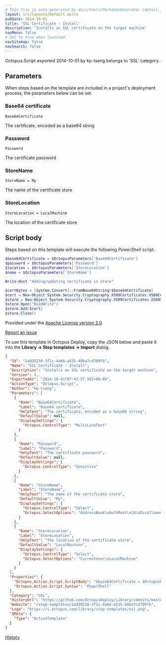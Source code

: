 ```yaml
---
# This file is auto-generated by docs/tools/MarkdownGenerator (detail.js)
layout: src/layouts/Default.astro
pubDate: 2014-10-01
title: 'SSL Certificate - Install'
description: 'Installs an SSL certificate on the target machine'
navMenu: false
# Set to true when launched
navSitemap: false
navSearch: false
---
```


Octopus.Script exported 2014-10-01 by kp-tseng belongs to 'SSL' category.

## Parameters

When steps based on the template are included in a project's deployment process, the parameters below can be set.


<div class="param">

### Base64 certificate

`Base64Certificate`

The certificate, encoded as a base64 string

</div>
        
<div class="param">

### Password

`Password`

The certificate password

</div>
        
<div class="param">

### StoreName

`StoreName = My`

The name of the certificate store

</div>
        
<div class="param">

### StoreLocation

`StoreLocation = LocalMachine`

The location of the certificate store

</div>
        

## Script body

Steps based on this template will execute the following *PowerShell* script.

```powershell
$base64Certificate = $OctopusParameters['Base64Certificate']
$password = $OctopusParameters['Password']
$location = $OctopusParameters['StoreLocation']
$name = $OctopusParameters['StoreName']

Write-Host "Adding/updating certificate in store"

$certBytes = [System.Convert]::FromBase64String($base64Certificate)
$cert = New-Object System.Security.Cryptography.X509Certificates.X509Certificate2($certBytes, $password, "MachineKeySet,PersistKeySet")
$store = New-Object System.Security.Cryptography.X509Certificates.X509Store($name, $location)
$store.Open("ReadWrite")
$store.Add($cert)
$store.Close()
```

Provided under the [Apache License version 2.0](https://github.com/OctopusDeploy/Library/blob/master/LICENSE.txt).

[Report an issue](https://github.com/OctopusDeploy/Library/issues/new?assignees=&labels=&projects=&template=bug-report.yml&title=Issue%20with%20SSL%20Certificate%20-%20Install&step-template=SSL%20Certificate%20-%20Install)

<div class="get-json">

To use this template in Octopus Deploy, copy the JSON below and paste it into the **Library → Step templates → Import** dialog.

```json
{
  "Id": "2a939210-3f1c-4a66-a535-40ba7cd709fb",
  "Name": "SSL Certificate - Install",
  "Description": "Installs an SSL certificate on the target machine",
  "Version": 4,
  "ExportedAt": "2014-10-01T07:43:57.503+00:00",
  "ActionType": "Octopus.Script",
  "Author": "kp-tseng",
  "Parameters": [
    {
      "Name": "Base64Certificate",
      "Label": "Base64 certificate",
      "HelpText": "The certificate, encoded as a base64 string",
      "DefaultValue": null,
      "DisplaySettings": {
        "Octopus.ControlType": "MultiLineText"
      }
    },
    {
      "Name": "Password",
      "Label": "Password",
      "HelpText": "The certificate password",
      "DefaultValue": null,
      "DisplaySettings": {
        "Octopus.ControlType": "Sensitive"
      }
    },
    {
      "Name": "StoreName",
      "Label": "StoreName",
      "HelpText": "The name of the certificate store",
      "DefaultValue": "My",
      "DisplaySettings": {
        "Octopus.ControlType": "Select",
        "Octopus.SelectOptions": "AddressBook\nAuthRoot\nCA\nDisallowed\nMy\nRoot\nTrustedPeople\nTrustedPublisher"
      }
    },
    {
      "Name": "StoreLocation",
      "Label": "StoreLocation",
      "HelpText": "The location of the certificate store",
      "DefaultValue": "LocalMachine",
      "DisplaySettings": {
        "Octopus.ControlType": "Select",
        "Octopus.SelectOptions": "CurrentUser\nLocalMachine"
      }
    }
  ],
  "Properties": {
    "Octopus.Action.Script.ScriptBody": "$base64Certificate = $OctopusParameters['Base64Certificate']\n$password = $OctopusParameters['Password']\n$location = $OctopusParameters['StoreLocation']\n$name = $OctopusParameters['StoreName']\n\nWrite-Host \"Adding/updating certificate in store\"\n\n$certBytes = [System.Convert]::FromBase64String($base64Certificate)\n$cert = New-Object System.Security.Cryptography.X509Certificates.X509Certificate2($certBytes, $password, \"MachineKeySet,PersistKeySet\")\n$store = New-Object System.Security.Cryptography.X509Certificates.X509Store($name, $location)\n$store.Open(\"ReadWrite\")\n$store.Add($cert)\n$store.Close()",
    "Octopus.Action.Script.Syntax": "PowerShell"
  },
  "Category": "SSL",
  "HistoryUrl": "https://github.com/OctopusDeploy/Library/commits/master/step-templates//opt/buildagent/work/75443764cd38076d/step-templates/ssl-certificate-install.json",
  "Website": "/step-templates/2a939210-3f1c-4a66-a535-40ba7cd709fb",
  "Logo": "https://i.octopus.com/library/step-templates/ssl.png",
  "$Meta": {
    "Type": "ActionTemplate"
  }
}
```

[History](https://github.com/OctopusDeploy/Library/commits/master/step-templates/https://github.com/OctopusDeploy/Library/commits/master/step-templates//opt/buildagent/work/75443764cd38076d/step-templates/ssl-certificate-install.json)

</div>
